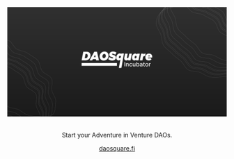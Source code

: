 <div align="center">
    <img width="1200" alt="dark-text-only" src="https://github.com/DAOSquare/Brand-Kit/blob/main/DAOSquare_Incubator_Cover%231.svg">
    <br />
    <br />
    <p>Start your Adventure in Venture DAOs.</p>
    <a href="https://daosquare.fi">daosquare.fi</a>
</div>
